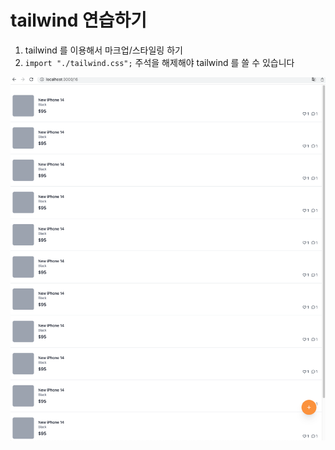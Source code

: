 # tailwind 연습하기

1. tailwind 를 이용해서 마크업/스타일링 하기
2. `import "./tailwind.css";` 주석을 해제해야 tailwind 를 쓸 수 있습니다

![](readMeImages/2023-02-01-12-42-48.png)
